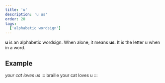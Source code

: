 ```yaml
---
title: 'u'
description: 'u us'
order: 20
tags:
  ['alphabetic wordsign']
---
```


**u** is an alphabetic wordsign. When alone, it means **us**. It is the letter u when in a word.

## Example

*your cat loves us*
::: braille
your cat loves u
:::